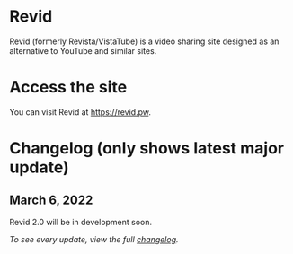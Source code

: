 # Revid
Revid (formerly Revista/VistaTube) is a video <!--(with audio uploading a feature that was going to be added)--> sharing site designed as an alternative to YouTube and similar sites.
# Access the site 
<!--You can access RevTube at https://rev.yoretude.com.-->
<!--~~For the upcoming "Redux" layout, the link is: https://redst0ne.xyz/vistatuberedux~~ (Redux is cancelled)
For the current "skeuo" layout, the link is https://rev.yoretude.com.
-->
You can visit Revid at https://revid.pw.
# Changelog (only shows latest major update)
## March 6, 2022
Revid 2.0 will be in development soon.

*To see every update, view the full [changelog](https://github.com/cosmixcode/revtube/blob/skeuo/changelog.md).*
